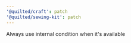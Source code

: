 ```yaml
---
'@quilted/craft': patch
'@quilted/sewing-kit': patch
---
```


Always use internal condition when it's available
